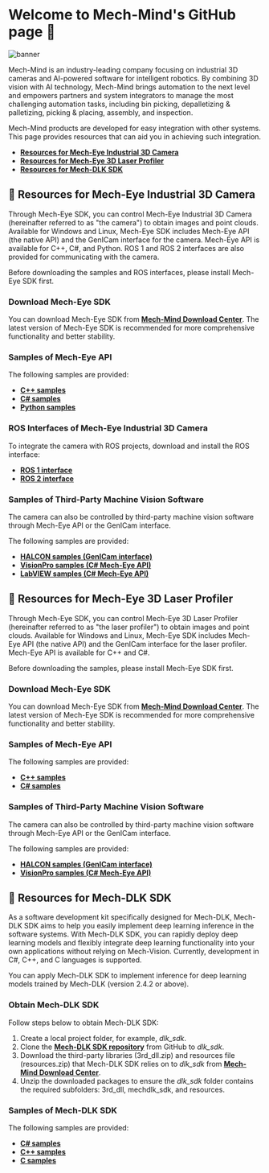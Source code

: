 # Welcome to Mech-Mind's GitHub page :tada:

![banner](https://docs.mech-mind.net/download/github/banner.jpg)

Mech-Mind is an industry-leading company focusing on industrial 3D cameras and AI-powered software for intelligent robotics.
By combining 3D vision with AI technology, Mech-Mind brings automation to the next level and empowers partners and system integrators to manage the most challenging automation tasks, including bin picking, depalletizing & palletizing, picking & placing, assembly, and inspection.

Mech-Mind products are developed for easy integration with other systems. This page provides resources that can aid you in achieving such integration.

- [**Resources for Mech-Eye Industrial 3D Camera**](#blue_book-resources-for-mech-eye-industrial-3d-camera)
- [**Resources for Mech-Eye 3D Laser Profiler**](#blue_book-resources-for-mech-eye-3d-laser-profiler)
- [**Resources for Mech-DLK SDK**](#blue_book-resources-for-mech-dlk-sdk)

## :blue_book: Resources for Mech-Eye Industrial 3D Camera

Through Mech-Eye SDK, you can control Mech-Eye Industrial 3D Camera (hereinafter referred to as "the camera") to obtain images and point clouds. Available for Windows and Linux, Mech-Eye SDK includes Mech-Eye API (the native API) and the GenICam interface for the camera. Mech-Eye API is available for C++, C#, and Python. ROS 1 and ROS 2 interfaces are also provided for communicating with the camera.

Before downloading the samples and ROS interfaces, please install Mech-Eye SDK first.

### Download Mech-Eye SDK

You can download Mech-Eye SDK from [**Mech-Mind Download Center**](https://downloads.mech-mind.com/?tab=tab-sdk). The latest version of Mech-Eye SDK is recommended for more comprehensive functionality and better stability.

### Samples of Mech-Eye API

The following samples are provided:

- [**C++ samples**](https://github.com/MechMindRobotics/mecheye_cpp_samples/tree/master/area-scan-3d-camera)
- [**C# samples**](https://github.com/MechMindRobotics/mecheye_csharp_samples/tree/master/area-scan-3d-camera)
- [**Python samples**](https://github.com/MechMindRobotics/mecheye_python_samples/area-scan-3d-camera)

### ROS Interfaces of Mech-Eye Industrial 3D Camera

To integrate the camera with ROS projects, download and install the ROS interface:

- [**ROS 1 interface**](https://github.com/MechMindRobotics/mecheye_ros_interface)
- [**ROS 2 interface**](https://github.com/MechMindRobotics/mecheye_ros2_interface)

### Samples of Third-Party Machine Vision Software

The camera can also be controlled by third-party machine vision software through Mech-Eye API or the GenICam interface.

The following samples are provided:

- [**HALCON samples (GenICam interface)**](https://github.com/MechMindRobotics/mecheye_halcon_samples)
- [**VisionPro samples (C# Mech-Eye API)**](https://github.com/MechMindRobotics/mecheye_visionpro_samples/tree/master/area-scan-3d-camera)
- [**LabVIEW samples (C# Mech-Eye API)**](https://github.com/MechMindRobotics/mecheye_labview_samples/tree/master/area-scan-3d-camera)


## :blue_book: Resources for Mech-Eye 3D Laser Profiler

Through Mech-Eye SDK, you can control Mech-Eye 3D Laser Profiler (hereinafter referred to as "the laser profiler") to obtain images and point clouds. Available for Windows and Linux, Mech-Eye SDK includes Mech-Eye API (the native API) and the GenICam interface for the laser profiler. Mech-Eye API is available for C++ and C#.

Before downloading the samples, please install Mech-Eye SDK first.

### Download Mech-Eye SDK

You can download Mech-Eye SDK from [**Mech-Mind Download Center**](https://downloads.mech-mind.com/?tab=tab-sdk). The latest version of Mech-Eye SDK is recommended for more comprehensive functionality and better stability.

### Samples of Mech-Eye API

The following samples are provided:

- [**C++ samples**](https://github.com/MechMindRobotics/mecheye_cpp_samples/tree/master/profiler)
- [**C# samples**](https://github.com/MechMindRobotics/mecheye_csharp_samples/tree/master/profiler)

### Samples of Third-Party Machine Vision Software

The camera can also be controlled by third-party machine vision software through Mech-Eye API or the GenICam interface.

The following samples are provided:

- [**HALCON samples (GenICam interface)**](https://github.com/MechMindRobotics/mecheye_halcon_samples/tree/master/profiler)
- [**VisionPro samples (C# Mech-Eye API)**](https://github.com/MechMindRobotics/mecheye_visionpro_samples/tree/master/profiler)

## :blue_book: Resources for Mech-DLK SDK

As a software development kit specifically designed for Mech-DLK, Mech-DLK SDK aims to help you easily implement deep learning inference in the software systems. With Mech-DLK SDK, you can rapidly deploy deep learning models and flexibly integrate deep learning functionality into your own applications without relying on Mech-Vision. Currently, development in C#, C++, and C languages is supported. 

You can apply Mech-DLK SDK to implement inference for deep learning models trained by Mech-DLK (version 2.4.2 or above).

### Obtain Mech-DLK SDK

Follow steps below to obtain Mech-DLK SDK:

1. Create a local project folder, for example, *dlk_sdk*.
2. Clone the [**Mech-DLK SDK repository**](https://github.com/MechMindRobotics/mechdlk_sdk/tree/v2.0.2) from GitHub to *dlk_sdk*.
3. Download the third-party libraries (3rd_dll.zip) and resources file (resources.zip) that Mech-DLK SDK relies on to *dlk_sdk* from [**Mech-Mind Download Center**](https://downloads.mech-mind.com/?tab=tab-dlk-sdk).
4. Unzip the downloaded packages to ensure the *dlk_sdk* folder contains the required subfolders: 3rd_dll, mechdlk_sdk, and resources.

### Samples of Mech-DLK SDK

The following samples are provided:

- [**C# samples**](https://github.com/MechMindRobotics/mechdlk_sdk/tree/v2.0.2/samples/csharp)
- [**C++ samples**](https://github.com/MechMindRobotics/mechdlk_sdk/tree/v2.0.2/samples/cpp)
- [**C samples**](https://github.com/MechMindRobotics/mechdlk_sdk/tree/v2.0.2/samples/c)
